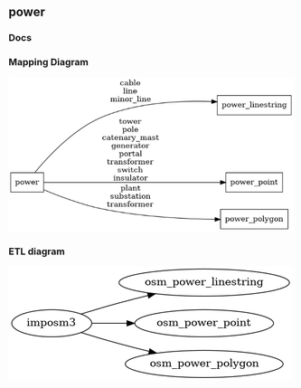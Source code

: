 ## power

### Docs

### Mapping Diagram
![Mapping diagram for power](mapping_diagram.png?raw=true)

### ETL diagram
![ETL diagram for power](etl_diagram.png?raw=true)
